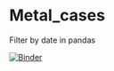 # Metal_cases
Filter by date in pandas

[![Binder](https://mybinder.org/badge_logo.svg)](https://mybinder.org/v2/gh/DimitarSirakov/Metal_cases/main?labpath=Cases.ipynb)

